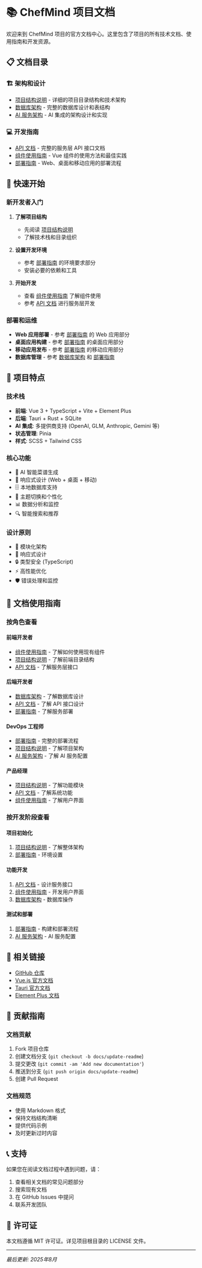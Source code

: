 # 📚 ChefMind 项目文档

欢迎来到 ChefMind 项目的官方文档中心。这里包含了项目的所有技术文档、使用指南和开发资源。

## 📋 文档目录

### 🏗️ 架构和设计
- [项目结构说明](./PROJECT_STRUCTURE.md) - 详细的项目目录结构和技术架构
- [数据库架构](./DATABASE_SCHEMA.md) - 完整的数据库设计和表结构
- [AI 服务架构](./AI_SERVICE_ARCHITECTURE.md) - AI 集成的架构设计和实现

### 💻 开发指南
- [API 文档](./API_DOCUMENTATION.md) - 完整的服务层 API 接口文档
- [组件使用指南](./COMPONENT_GUIDE.md) - Vue 组件的使用方法和最佳实践
- [部署指南](./DEPLOYMENT.md) - Web、桌面和移动应用的部署流程

## 🎯 快速开始

### 新开发者入门

1. **了解项目结构**
   - 先阅读 [项目结构说明](./PROJECT_STRUCTURE.md)
   - 了解技术栈和目录组织

2. **设置开发环境**
   - 参考 [部署指南](./DEPLOYMENT.md) 的环境要求部分
   - 安装必要的依赖和工具

3. **开始开发**
   - 查看 [组件使用指南](./COMPONENT_GUIDE.md) 了解组件使用
   - 参考 [API 文档](./API_DOCUMENTATION.md) 进行服务层开发

### 部署和运维

- **Web 应用部署** - 参考 [部署指南](./DEPLOYMENT.md) 的 Web 应用部分
- **桌面应用构建** - 参考 [部署指南](./DEPLOYMENT.md) 的桌面应用部分
- **移动应用发布** - 参考 [部署指南](./DEPLOYMENT.md) 的移动应用部分
- **数据库管理** - 参考 [数据库架构](./DATABASE_SCHEMA.md) 和 [部署指南](./DEPLOYMENT.md)

## 🚀 项目特点

### 技术栈
- **前端**: Vue 3 + TypeScript + Vite + Element Plus
- **后端**: Tauri + Rust + SQLite
- **AI 集成**: 多提供商支持 (OpenAI, GLM, Anthropic, Gemini 等)
- **状态管理**: Pinia
- **样式**: SCSS + Tailwind CSS

### 核心功能
- 🤖 AI 智能菜谱生成
- 📱 响应式设计 (Web + 桌面 + 移动)
- 🗄️ 本地数据库支持
- 🎨 主题切换和个性化
- 📊 数据分析和监控
- 🔍 智能搜索和推荐

### 设计原则
- 🧩 模块化架构
- 🔄 响应式设计
- 🔒 类型安全 (TypeScript)
- ⚡ 高性能优化
- 🛡️ 错误处理和监控

## 📖 文档使用指南

### 按角色查看

#### 前端开发者
- [组件使用指南](./COMPONENT_GUIDE.md) - 了解如何使用现有组件
- [项目结构说明](./PROJECT_STRUCTURE.md) - 了解前端目录结构
- [API 文档](./API_DOCUMENTATION.md) - 了解服务层接口

#### 后端开发者
- [数据库架构](./DATABASE_SCHEMA.md) - 了解数据库设计
- [API 文档](./API_DOCUMENTATION.md) - 了解 API 接口设计
- [部署指南](./DEPLOYMENT.md) - 了解服务部署

#### DevOps 工程师
- [部署指南](./DEPLOYMENT.md) - 完整的部署流程
- [项目结构说明](./PROJECT_STRUCTURE.md) - 了解项目架构
- [AI 服务架构](./AI_SERVICE_ARCHITECTURE.md) - 了解 AI 服务配置

#### 产品经理
- [项目结构说明](./PROJECT_STRUCTURE.md) - 了解功能模块
- [API 文档](./API_DOCUMENTATION.md) - 了解系统功能
- [组件使用指南](./COMPONENT_GUIDE.md) - 了解用户界面

### 按开发阶段查看

#### 项目初始化
1. [项目结构说明](./PROJECT_STRUCTURE.md) - 了解整体架构
2. [部署指南](./DEPLOYMENT.md) - 环境设置

#### 功能开发
1. [API 文档](./API_DOCUMENTATION.md) - 设计服务接口
2. [组件使用指南](./COMPONENT_GUIDE.md) - 开发用户界面
3. [数据库架构](./DATABASE_SCHEMA.md) - 数据库操作

#### 测试和部署
1. [部署指南](./DEPLOYMENT.md) - 构建和部署流程
2. [AI 服务架构](./AI_SERVICE_ARCHITECTURE.md) - AI 服务配置

## 🔗 相关链接

- [GitHub 仓库](https://github.com/your-username/chefmind)
- [Vue.js 官方文档](https://vuejs.org/)
- [Tauri 官方文档](https://tauri.app/)
- [Element Plus 文档](https://element-plus.org/)

## 🤝 贡献指南

### 文档贡献
1. Fork 项目仓库
2. 创建文档分支 (`git checkout -b docs/update-readme`)
3. 提交更改 (`git commit -am 'Add new documentation'`)
4. 推送到分支 (`git push origin docs/update-readme`)
5. 创建 Pull Request

### 文档规范
- 使用 Markdown 格式
- 保持文档结构清晰
- 提供代码示例
- 及时更新过时内容

## 📞 支持

如果您在阅读文档过程中遇到问题，请：

1. 查看相关文档的常见问题部分
2. 搜索现有文档
3. 在 GitHub Issues 中提问
4. 联系开发团队

## 📄 许可证

本文档遵循 MIT 许可证。详见项目根目录的 LICENSE 文件。

---

*最后更新: 2025年8月*